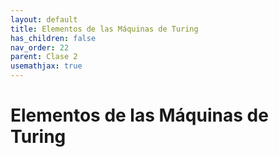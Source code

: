 ```yaml
---
layout: default
title: Elementos de las Máquinas de Turing
has_children: false
nav_order: 22
parent: Clase 2
usemathjax: true
---
```

# Elementos de las Máquinas de Turing


